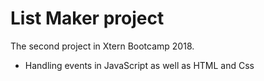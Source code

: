# List Maker project

The second project in Xtern Bootcamp 2018.

* Handling events in JavaScript as well as HTML and Css